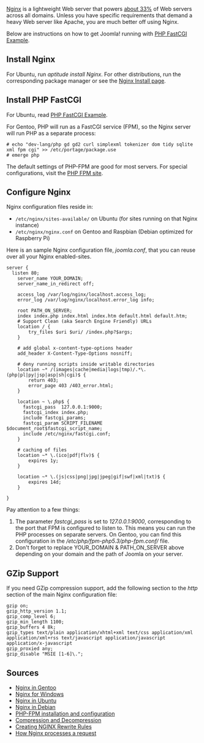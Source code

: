 <!-- Filename: Nginx / Display title: Nginx -->

<a href="http://nginx.org/" class="external text" target="_blank"
rel="nofollow noreferrer noopener">Nginx</a> is a lightweight Web server
that powers
<a href="https://en.wikipedia.org/wiki/Nginx" class="external text"
target="_blank" rel="nofollow noreferrer noopener">about 33%</a> of Web
servers across all domains. Unless you have specific requirements that
demand a heavy Web server like Apache, you are much better off using
Nginx.

Below are instructions on how to get Joomla! running with <a
href="https://www.nginx.com/resources/wiki/start/topics/examples/phpfcgi/"
class="external text" target="_blank"
rel="nofollow noreferrer noopener">PHP FastCGI Example</a>.

## Install Nginx

For Ubuntu, run *aptitude install Nginx*. For other distributions, run
the corresponding package manager or see the <a
href="https://www.nginx.com/resources/wiki/start/topics/tutorials/install/"
class="external text" target="_blank"
rel="nofollow noreferrer noopener">Nginx Install page</a>.

## Install PHP FastCGI

For Ubuntu, read <a
href="https://www.nginx.com/resources/wiki/start/topics/examples/phpfcgi/"
class="external text" target="_blank"
rel="nofollow noreferrer noopener">PHP FastCGI Example</a>.

For Gentoo, PHP will run as a FastCGI service (FPM), so the Nginx server
will run PHP as a separate process:

    # echo "dev-lang/php gd gd2 curl simplexml tokenizer dom tidy sqlite xml fpm cgi" >> /etc/portage/package.use
    # emerge php

The default settings of PHP-FPM are good for most servers. For special
configurations, visit the
<a href="http://php.net/manual/en/install.fpm.php" class="external text"
target="_blank" rel="nofollow noreferrer noopener">PHP FPM site</a>.

## Configure Nginx

Nginx configuration files reside in:

- `/etc/nginx/sites-available/` on Ubuntu (for sites running on that
  Nginx instance)
- `/etc/nginx/nginx.conf` on Gentoo and Raspbian (Debian optimized for
  Raspberry Pi)

Here is an sample Nginx configuration file, *joomla.conf*, that you can
reuse over all your Nginx enabled-sites.

    server {
      listen 80;
        server_name YOUR_DOMAIN;
        server_name_in_redirect off;

        access_log /var/log/nginx/localhost.access_log;
        error_log /var/log/nginx/localhost.error_log info;

        root PATH_ON_SERVER;
        index index.php index.html index.htm default.html default.htm;
        # Support Clean (aka Search Engine Friendly) URLs
        location / {
            try_files $uri $uri/ /index.php?$args;
        }

        # add global x-content-type-options header
        add_header X-Content-Type-Options nosniff;

        # deny running scripts inside writable directories
        location ~* /(images|cache|media|logs|tmp)/.*\.(php|pl|py|jsp|asp|sh|cgi)$ {
            return 403;
            error_page 403 /403_error.html;
        }

        location ~ \.php$ {
          fastcgi_pass  127.0.0.1:9000;
          fastcgi_index index.php;
          include fastcgi_params;
          fastcgi_param SCRIPT_FILENAME $document_root$fastcgi_script_name;
          include /etc/nginx/fastcgi.conf;
        }

        # caching of files 
        location ~* \.(ico|pdf|flv)$ {
            expires 1y;
        }

        location ~* \.(js|css|png|jpg|jpeg|gif|swf|xml|txt)$ {
            expires 14d;
        }

    }

Pay attention to a few things:

1.  The parameter *fastcgi_pass* is set to *127.0.0.1:9000*,
    corresponding to the port that FPM is configured to listen to. This
    means you can run the PHP processes on separate servers. On Gentoo,
    you can find this configuration in the
    */etc/php/fpm-php5.3/php-fpm.conf/* file.
2.  Don't forget to replace YOUR_DOMAIN & PATH_ON_SERVER above depending
    on your domain and the path of Joomla on your server.

## GZip Support

If you need GZip compression support, add the following section to the
*http* section of the main Nginx configuration file:

    gzip on;
    gzip_http_version 1.1;
    gzip_comp_level 6;
    gzip_min_length 1100;
    gzip_buffers 4 8k;
    gzip_types text/plain application/xhtml+xml text/css application/xml application/xml+rss text/javascript application/javascript application/x-javascript
    gzip_proxied any;
    gzip_disable "MSIE [1-6]\.";

## Sources

- <a href="https://wiki.gentoo.org/wiki/Nginx" class="external text"
  target="_blank" rel="nofollow noreferrer noopener">Nginx in Gentoo</a>
- <a href="https://kevinworthington.com/nginx-for-windows/"
  class="external text" target="_blank"
  rel="nofollow noreferrer noopener">Nginx for Windows</a>
- <a
  href="https://ubuntu.com/tutorials/install-and-configure-nginx#1-overview"
  class="external text" target="_blank"
  rel="nofollow noreferrer noopener">Nginx in Ubuntu</a>
- <a
  href="https://www.debianadmin.com/howto-install-nginx-webserver-in-debian.html"
  class="external text" target="_blank"
  rel="nofollow noreferrer noopener">Nginx in Debian</a>
- <a href="https://www.php.net/manual/en/install.fpm.php"
  class="external text" target="_blank"
  rel="nofollow noreferrer noopener">PHP-FPM installation and
  configuration</a>
- <a
  href="https://docs.nginx.com/nginx/admin-guide/web-server/compression/"
  class="external text" target="_blank"
  rel="nofollow noreferrer noopener">Compression and Decompression</a>
- <a href="https://www.nginx.com/blog/creating-nginx-rewrite-rules/"
  class="external text" target="_blank"
  rel="nofollow noreferrer noopener">Creating NGINX Rewrite Rules</a>
- <a href="http://nginx.org/en/docs/http/request_processing.html"
  class="external text" target="_blank"
  rel="nofollow noreferrer noopener">How Nginx processes a request</a>
